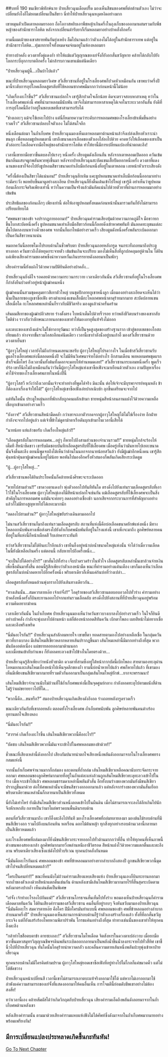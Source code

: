 ##บทที่ 190 ขนเขียวพิทักษ์นาย
ป๋ายเสี่ยวฉุนเดือดปรี๊ด มองเห็นสีขนของศพที่ต่อต้านตัวเอง ไม่ว่าจะเปลี่ยนยังไงก็ไม่ยอมเปลี่ยนเป็นสีขาว นี่ทำให้ป๋ายเสี่ยวฉุนหงุดหงิดอย่างมาก

เขาหมุนตัวเปิดเตาหลอมยาออก ถือโอกาสหยิบเอาพืชหญ้าเกินครึ่งในถุงเก็บของออกมาผสมรวมกับพืชหญ้าของสำนักธาราโลหิต หลังจากเปลี่ยนตำรับยาก็เริ่มหลอมยาอย่างบ้าคลั่งอีกครั้ง

ยามนี้ผมเผ้าของเขาสยายพันกันยุ่งเหยิง ลืมไปนานแล้วว่าตัวเองไม่ได้อยู่ในสำนักธาราเทพ แต่อยู่ในสำนักธาราโลหิต...ทุ่มเทกายใจทั้งหมดจมจ่อมอยู่ในห้องหลอมยา 

ท่าทางบ้าคลั่ง ดวงตาทั้งคู่แดงก่ำ ทำให้แม้แต่วิญญาณของเย่จั้งก็ยังอกสั่นขวัญหาย คล้ายได้กลับไปยังโลกกระบี่อุกกาบาตอีกครั้ง ไม่กล้ารบกวนเขาแม้แต่นิดเดียว

“ป๋ายเสี่ยวฉุนผู้นี้...เป็นบ้าไปแล้ว”

ขณะที่ป๋ายเสี่ยวฉุนหลอมยาวิเศษ สวีเสี่ยวซานที่อยู่ในโรงเลี้ยงศพก็ปวดหัวเหมือนกัน เขาพบว่าครึ่งปีมานี้ระดับการอุปโภคเลือดสูตรลับที่ใช้หลอมซากศพมีมากกว่าก่อนหน้านี้ไม่น้อย

“เกิดเรื่องอะไรขึ้น?” สวีเสี่ยวซานแปลกใจ เขารู้สึกปวดใจเล็กน้อย คิดจะตรวจสอบหาสาเหตุ ทว่าในโรงเลี้ยงศพแห่งนี้ ศพที่นำมาหลอมมีนับพัน เขาจึงไม่สามารถหาสาเหตุได้เจอในระยะเวลาอันสั้น ยังดีที่การอุปโภคนี้ถือว่าอยู่ในขอบเขตที่เขาสามารถรับได้

“ช่างเถอะๆ แม้จะใช้เยอะไปบ้าง แต่นี่ก็หมายความว่าระดับการหลอมศพของโรงเลี้ยงข้าเพิ่มขึ้นอย่างรวดเร็ว” สวีเสี่ยวซานปลอบใจตัวเอง ไม่ได้สนใจอีก

หนึ่งเดือนต่อมา ในถ้ำเก็บศพ ป๋ายเสี่ยวฉุนมองเห็นเตาหลอมยาด้านหน้าแล้วจึงเปล่งเสียงหัวเราะน่าขนลุก เพื่อหลอมธูปหอมเตานี้ เขาถึงขนาดเอาเลือดของตัวเองใส่ลงไปด้วย คาดหวังให้เลือดของเขาเป็นตัวล่อกระไอเลือดจากมือใหญ่ของสำนักธาราโลหิต ทำให้ยานี้มีการเปลี่ยนแปลงที่น่าตกตะลึง!

เวลานี้เขายกมือขวาขึ้นตบลงไปแรงๆ หนึ่งครั้ง เสียงตูมดังเลือนลั่น หลังจากเตาหลอมเปิดออก ควันเข้มข้นกลิ่นแสบจมูกพลันพวยพุ่งขึ้นมา หลังจากป๋ายเสี่ยวฉุนสะบัดแขนเสื้อปัดออกหนึ่งครั้ง ดวงตาที่แดงฉานของเขาก็จ้องไปยังธูปหอมสีขาวขนาดเท่าเล็บมือก้อนหนึ่งที่อยู่ในเตาหลอม เงยหน้าหัวเราะเสียงดัง

“ครั้งนี้ต้องเป็นสีขาวได้แน่นอน!” ป๋ายเสี่ยวฉุนฮึกเหิม แคะธูปหอมขนาดเท่าเล็บมือก้อนนี้ออกมาอย่างระมัดระวัง พอหยิบขึ้นมาดูอย่างละเอียด ป๋ายเสี่ยวฉุนก็ยิ่งตื่นเต้นเข้าไปใหญ่ เขารู้ดี อย่าเห็นว่าธูปหอมก้อนเล็กกระจิดริดเพียงเท่านี้ ทว่าในความเป็นจริงแล้วมันอัดแน่นไปด้วยตัวยาที่ผ่านการหลอมมาอย่างเข้มข้น

ประสิทธิผลของก้อนเล็กๆ เพียงเท่านี้ ต่อให้เอาธูปหอมทั้งหมดก่อนหน้านั้นมารวมกันก็ยังไม่สามารถเปรียบเทียบได้

“ศพขนขาวของข้า จงปรากฏกายออกมา!” ป๋ายเสี่ยวฉุนคำรามเสียงทุ้มด้วยความภาคภูมิใจ มือขวายกขึ้นโบกสะบัดหนึ่งครั้ง ธูปหอมขนาดเท่าเล็บมือสีขาวก้อนนี้ก็ลอยดิ่งเข้าหาศพทันที มันลอดทะลุขนแต่ละชั้นไปตกลงบนหว่างคิ้วของศพ จากนั้นก็เผาไหม้อย่างรวดเร็ว เสียงตูมดังหนึ่งครั้งพลันระเบิดออกมาเป็นควันสีขาวหนาแน่น

หมอกควันนี้ลอยขโมงไปรอบด้านในชั่วพริบตา ป๋ายเสี่ยวฉุนถอยหลังกรูด จนกระทั่งถอยมาถึงประตูทางออก ควันขาวถึงได้หยุดกระจายตัว เข้มข้นเกินจะเปรียบ มองไม่เห็นสิ่งที่ถูกปกคลุมอยู่ด้านใน ได้ยินแค่เพียงเสียงคำรามของศพซึ่งน่าหวาดหวั่นเกินบรรยายดังลอยมาเป็นพักๆ

เสียงคำรามนี้ยังแฝงไว้ด้วยความปิติยินดีอย่างบ้าคลั่ง...

ป๋ายเสี่ยวฉุนยิ่งดีใจ รอคอยด้วยความกระวนกระวาย เวลาเดียวกันนั้น สวีเสี่ยวซานที่อยู่ในโรงเลี้ยงศพก็กำลังยืนปวดหัวอยู่หน้าผู้เฒ่าคนหนึ่ง

ผู้เฒ่าคนนั้นสวมชุดคลุมยาวสีเทาตัวใหญ่ บนชุดปักลายภูเขาหนึ่งลูก เมื่อมองอย่างละเอียดจะเห็นได้ว่านั่นเป็นลายของภูเขาซือเฟิง ตรงตำแหน่งแขนเสื้อมีกะโหลกศพหน้าตาดุร้ายมากมาย สะบัดปลายแขนเสื้อเมื่อใด กะโหลกศพเหล่านั้นก็ราวกับมีชีวิตจริง มองดูแล้วน่าครั่นคร้าม

เส้นผมสีเทาของผู้เฒ่าปลิวสยาย ร่างตั้งตรง ใบหน้าเต็มไปด้วยริ้วรอย ทว่าพลังชีวิตบนร่างของเขากลับโชติช่วง ราวกับว่าลักษณะภายนอกของเขาทำให้มองอายุที่แท้จริงไม่ออก  

และตบะของเขาถึงแม้จะไม่ใช่ยาอายุวัฒนะ ทว่าก็เป็นจุดสูงสุดของสร้างฐานราก เข้าสู่ขอบเขตของโอสถเทียมแล้ว ห่างจากขั้นรวมโอสถอีกแค่นิดเดียว เวลานี้เขากำลังนั่งอยู่บนเก้าอี้ มองสวีเสี่ยวซานด้วยดวงตาเย็นชา

“ผู้อาวุโสใหญ่ เวลายังไม่ถึงกำหนดเลยนะขอรับ ผู้อาวุโสใหญ่โปรดวางใจ ในเมื่อข้าสวีเสี่ยวซานรับดูแลโรงเลี้ยงศพแห่งนี้ตลอดหนึ่งปี จะไม่มีหินวิเศษมาจ่ายได้อย่างไร อีกสามเดือน พอหลอมศพชุดแรกสำเร็จเมื่อไหร่ ถึงเวลานั้นทั้งต้นทั้งดอกจะมอบให้ท่านหมดเลย!” สวีเสี่ยวซานกระแอมหนึ่งครั้ง พูดเร็วปร๋อ เขาก็นึกไม่ถึงเหมือนกันว่าวันนี้ผู้อาวุโสใหญ่แห่งเขาซือเฟิงจะมาเยือนด้วยตัวเอง ถามปัญหาเรื่องค่าใช้จ่ายของโรงเลี้ยงศพภายในหนึ่งปีนี้

“ผู้อาวุโสสวี หวังว่าถึงเวลานั้นเจ้าจะทำอย่างที่พูดได้จริง มิฉะนั้น ต่อให้เจ้าจะมีบุรพาจารย์หนุนหลัง ข้าก็ต้องเอาเรื่องเจ้าให้ได้!” ผู้อาวุโสใหญ่เขาซือเฟิงเอ่ยปากเนิบช้า ลุกขึ้นเตรียมจะจากไป

แต่ทันใดนั้น ประตูใหญ่นอกที่พักกลับถูกคนผลักเข้ามา ชายหนุ่มสีหน้าลนลานแฝงไว้ด้วยความเหลือเชื่อบุกเข้ามาอย่างรวดเร็ว

“บังอาจ!” สวีเสี่ยวซานสีหน้ามืดคล้ำ กว่าเขาจะเอาตัวรอดจากผู้อาวุโสใหญ่ได้ไม่ใช่เรื่องง่าย อีกฝ่ายกำลังจะจากไปอยู่แล้ว แต่เจ้าขี้ข้าไม่ดูตาม้าตาเรือดันบุกเข้ามาในเวลานี้เสียได้

“นายน้อย แย่แล้วขอรับ เกิดเรื่องใหญ่แล้ว!!”

“เลือดสูตรลับในการหลอมศพ...อยู่ๆ ก็หายไปถึงสามส่วนของจำนวนรวม!!” ชายหนุ่มใกล้จะร้องไห้เต็มที สีหน้าซีดขาว เขารับผิดชอบบันทึกเลือดสูตรลับที่ใช้เลี้ยงศพ เมื่อครู่เห็นว่ามันหายไปเยอะขนาดนั้นจึงตื่นตะลึง ตอนนี้พูดจบถึงได้เห็นว่าด้านในนอกจากนายน้อยสวีแล้ว ยังมีผู้เฒ่าอีกหนึ่งคน เขารู้สึกคุ้นหน้าคุ้นตาผู้เฒ่าคนนี้อยู่ไม่น้อย พอหันไปมองอีกครั้งหัวสมองก็พลันเกิดเสียงระเบิดตูม

“ผู้...ผู้อาวุโสใหญ่...”

สวีเสี่ยวซานพอได้ยินประโยคนั้นก็คล้ายหนังศีรษะจะระเบิดออก

“หายไปสามส่วน!!” เขาดวงตาแดงก่ำ พุ่งตัวออกไปทันทีทันใด ตรงดิ่งไปยังแท่นรวมเลือดสูตรลับที่เอาไว้ใช้ในโรงเลี้ยงศพ ผู้อาวุโสใหญ่เองก็มีสีหน้าแปลกใจเช่นกัน แม้เลือดสูตรลับที่ใช้เลี้ยงศพจะเป็นสิ่งสำคัญในการหลอมศพ แต่มันจะค่อยๆ ลดลงอย่างเชื่องช้า นอกเสียจากกระบวนการที่สำคัญบางอย่างแล้วก็ไม่มีทางสูญหายไปได้เยอะมากนัก

“ลดลงไปสามส่วน?” ผู้อาวุโสใหญ่ขยับร่างเดินตามออกไป

ไม่นานสวีเสี่ยวซานก็มาถึงแท่นรวมเลือดสูตรลับ สถานที่แห่งนี้คือบ่อเลือดขนาดยักษ์แห่งหนึ่ง มีทางไหลออกนับพันทางเพื่อส่งตรงไปยังถ้ำเก็บศพนับพันที่อยู่ในโรงแห่งนี้ เขาเพิ่งจะมาถึง ลูกศิษย์หลายคนที่อยู่ในที่แห่งนี้ก็หน้าเผือดสี รีบเอ่ยคารวะทันที

ทว่าสวีเสี่ยวซานไม่ได้ยินอะไรอีกแล้ว เขายืนอึ้งอยู่หน้าบ่อน้ำขนาดใหญ่แห่งนั้น จำได้ว่าเมื่อวานเลือดในนี้ยังมีเหลือเกินครึ่ง แต่ตอนนี้ กลับหายไปถึงครึ่งหนึ่ง...

“จะเป็นไปได้อย่างไร!!” เขาสั่นไปทั้งร่าง เจ็บปวดรวดร้าวในหัวใจ เลือดสูตรลับเหล่านั้นเขาล้วนจ่ายเงินเพื่อซื้อมันมาทั้งสิ้น ตอนนี้รู้สึกเพียงว่าตัวเองหน้ามืด ขณะที่คำรามอย่างแค้นเคือง เขาก็มองเห็นว่าเลือดสูตรลับในบ่อน้ำลดหายไปอีกครั้งหนึ่ง พริบตาเดียวก็เห็นแค่ก้นบ่อที่ว่างเปล่า...

เลือดสูตรลับทั้งหมดล้วนพุ่งกรากไปยังเส้นทางเดียวกัน...

“ทางเส้นนั้น...สมควรตายเอ๊ย เจ้าเย่จั้ง!!” ไอดุร้ายของสวีเสี่ยวซานตลบอบอวลไปทั่วร่าง คำรามอย่างบ้าคลั่งหนึ่งครั้งก็บินทะยานออกไปจากแท่นรวมเลือดลับ ตรงดิ่งไปยังสถานที่ที่ป๋ายเสี่ยวฉุนอยู่พร้อมความคิดอยากฆ่าคน 

เวลาเดียวกันนั้น ในถ้ำเก็บศพ ป๋ายเสี่ยวฉุนมองเห็นว่าควันขาวบางเบาลงไปอย่างรวดเร็ว ในใจก็ยินดีอย่างบ้าคลั่ง กำลังจะพุ่งถลาไปด้านหน้า แต่ก็ต้องหน้าถอดสีทันควัน เบิกตาโพลง เผยสีหน้าไม่อยากเชื่อและตะลึงพรึงเพริด

“นี่มันอะไรกัน!!” ป๋ายเสี่ยวฉุนสำลักลมหายใจ เขาขยี้ตา ทอดสายตามองไปอย่างเหลือเชื่อ ในกลุ่มควันขาวที่บางเบาลง มีเส้นไหมสีเขียวหลากหลายเส้นปรากฏขึ้นมา เส้นไหมเหล่านี้มีมากอย่างถึงที่สุด พวกมันบิดงอต่อเนื่อง แผ่ขยายลอยออกมาด้านนอก  
และเมื่อชนเข้ากับกำแพง ก็ยังลอดทะลวงเข้าไปข้างในโดยตรงด้วย...

ป๋ายเสี่ยวฉุนรู้สึกเพียงว่าหนังหัวชาดิก ดวงตาที่สามซึ่งอยู่ใต้หน้ากากบัดนี้เบิกโพลง สายตามองทะลุผ่านไอหมอกและเส้นไหมเบื้องหน้าไปเห็นจุดลึกของถ้ำ ยามนี้บ่อน้ำหายไปแล้ว ศพก็หายไปแล้ว ที่เขามองเห็นมีเพียงขนสีเขียวมากมายที่รวมตัวกันออกมาเป็นกลุ่มเส้นไหมใหญ่ยักษ์...ยากจะพรรณนา!

เส้นไหมสีเขียวจำนวนนับไม่ถ้วนที่ใช้ถ้ำเก็บศพแห่งนี้เป็นจุดศูนย์กลาง กำลังลอดทะลุไปตามผนังสี่ด้าน ไม่รู้ว่าแผ่ขยายยาวไปที่ใด...

“พวกนี้คือ...ขนหรือ?” สมองป๋ายเสี่ยวฉุนเกิดเสียงดังอึงอล ร่างถอยหลังกรูดรวดเร็ว

ขณะเดียวกันกับที่เขาถอยหลัง ตลอดทั้งโรงเลี้ยงศพ ถ้ำเก็บศพนับพัน ลูกศิษย์หลายพันคนต่างร้องอุทานตกใจเสียงหลง

“นี่มันอะไรกัน!!”

“สวรรค์ เกิดเรื่องอะไรขึ้น เส้นไหมสีเขียวพวกนี้คืออะไร!!”

“บัดซบ เส้นไหมสีเขียวพวกนี้มันเจาะเข้าไปในศพหลอมของข้าด้วย!!”

ชั่วขณะที่เสียงเหล่านี้ดังออกไป เสียงกัมปนาทน่าตกใจเสียงหนึ่งพลันดังออกมาจากในโรงเลี้ยงศพทรงกลมแห่งนี้

จากนั้นถ้ำเก็บศพจำนวนมากก็ถล่มลง และตอนที่ถ้ำถล่ม เส้นไหมสีเขียวเหลือคณานับกระจัดกระจายออกมา ศพหลอมของลูกศิษย์มากมายที่อยู่ในถ้ำแต่ละแห่งล้วนถูกเส้นไหมสีเขียวทะลุทะลวงเข้าไปในร่าง เมื่อเจาะเข้าไปแล้ว ศพหลอมธรรมดาเหล่านี้พลันตัวสั่น อีกทั้งบนร่างของพวกมันยังมีขนสีเขียวปรากฏขึ้นมาด้วย ต่อให้ศพเหล่านั้นจะมีขนสีขาวงอกออกมาแล้ว แต่หลังจากร่างของพวกมันสั่นเยือก พริบตาเดียวขนเหล่านั้นก็กลายมาเป็นสีเขียวทั้งหมด

นี่ยังไม่เท่าไหร่ ยังมีเส้นไหมสีเขียวส่วนหนึ่งลอดเข้าไปในผืนดิน เมื่อไม่สามารถเจาะลงได้ลึกเกินไปนักจึงหักเหกลับ กลายเป็นว่ามาโผล่พรวดบนพื้นดินรอบด้าน

ตอนที่สวีเสี่ยวซานมาถึง เขาก็อึ้งตะลึงไปทันที มองโรงเลี้ยงศพที่ถล่มทลายลงมา มองต้นไม้รอบด้านที่มีขนสีเขียวงอก รวมไปถึงบนก้อนหิน หอเรือน ดอกไม้ต้นหญ้า ทุกสิ่งทุกอย่างรอบด้านเวลานี้กลายมาเป็นสีเขียวหมดแล้ว

และโรงเลี้ยงศพที่ถล่มลงมาก็ยิ่งมีขนสีเขียวกระจายออกไปทั่วด้านมากกว่าที่อื่น ทำให้ทุกคนที่เห็นภาพนี้ต่างขนพองสยองเกล้า ลูกศิษย์มากมายวิ่งพล่านหนีเอาชีวิตรอด สีหน้าแฝงไว้ด้วยความแตกตื่นและตะลึงลาน พริบตาเดียวเสียงเซ็งแซ่ดังไปทั่วบริเวณ ทุกคนบ้าคลั่งกันหมด

“นี่มันคืออะไรกันแน่ ศพหลอมของข้า ศพที่ข้าหลอมมาอย่างยากลำบากถึงสองปี ถูกขนสีเขียวพวกนี้มุดเข้าไปจนสีเปลี่ยนหมดแล้ว!!”

“ใครเป็นคนทำ!!” ขณะที่คนนับไม่ถ้วนคำรามเสียงแหบเสียงแห้ง ป๋ายเสี่ยวฉุนเองก็บินทะยานออกมาจากถ้ำของตัวเองด้วยสีหน้าแตกตื่นเช่นกัน ด้านหลังเขามีเส้นไหมสีเขียวมากมายไร้ที่สิ้นสุดระเบิดตามหลังมาตรงปากถ้ำ เห็นเด่นชัดเป็นพิเศษ  

“เย่จั้ง เจ้าทำอะไรลงไปกันแน่!” สวีเสี่ยวซานโกรธจนสั่นเทิ้มไปทั้งร่าง พอมองเห็นป๋ายเสี่ยวฉุนก็คำรามเดือดดาลทันควัน
ได้ยินเสียงคำรามของสวีเสี่ยวซาน คนอื่นที่อยู่รอบๆ จึงหันขวับมามองป๋ายเสี่ยวฉุน
“นี่มันคืออะไร สมควรตายเอ๊ย คือใคร ฝีมือใครมันทำแบบนี้ ศพหลอมของข้า ศพที่ข้าหลอมอย่างลำบากลำบนมาครึ่งปี” ป๋ายเสี่ยวฉุนมองเห็นสถานการณ์รอบด้านก็รู้ว่าตัวเองสร้างเรื่องแล้ว ทั้งที่ที่อกสั่นขวัญกระเจิง แต่ก็ยังแสร้งร้องโหยหวนพิลาปรำพัน โกรธแค้นอย่างถึงที่สุด ท่าทางเช่นนั้นของเขาทำให้ทุกคนอึ้งตะลึง

“กล้าทำไขสือตบตาข้า ตายซะเถอะ!” สวีเสี่ยวซานโมโหเดือด จิตสังหารในดวงตาเปล่งวาบ เมื่อยกมือขวาขึ้นมหาสมุทรวิญญาณชีพจรดินพลันระเบิดออกกลายมาเป็นพลังน้ำขึ้นน้ำลงกระจายไปทั่วสี่ทิศ เขาชี้นิ้วไปที่ป๋ายเสี่ยวฉุน ทันใดนั้นไอดุร้ายน่าหวาดกลัว และคลื่นความตายเส้นหนึ่งพลันปะทุพุ่งเข้าหาป๋ายเสี่ยวฉุน

ทุกคนรอบด้านไม่มีใครคิดห้ามปราม ผู้อาวุโสใหญ่ยอดเขาซือเฟิงที่อยู่ห่างไปไม่ไกลก็แค่ขมวดคิ้ว แต่ไม่ได้ขัดขวาง

ป๋ายเสี่ยวฉุนหน้าเปลี่ยนสี เวลานี้เขาไม่สามารถเอาตบะแท้จริงออกมาใช้ได้ แต่หากไม่เอาออกมาใช้ ลำพังแค่ความสามารถของเย่จั้งที่แสดงออกมาให้คนอื่นเห็น การโจมตีนี้ย่อมดับชีพเขาอย่างไม่ต้องสงสัย!

ทว่าเวลานี้เอง คล้ายสัมผัสได้ว่าเกิดวิกฤตกับป๋ายเสี่ยวฉุน เสียงคำรามเอ็ดอึงพลันดังลอยมาจากในถ้ำเก็บศพด้านหลังเขา

หลังเสียงคำรามนั้น ตามมาด้วยเสียงคำรามแหบแห้งฟังไม่ได้ศัพท์ซึ่งดังมาจากในถ้ำเก็บศพมากมายอย่างพร้อมเพรียงกัน!

มีการเปลี่ยนแปลงประหลาดเกิดขึ้นกะทันหัน! 
------


[Go To Next Chapter]( ./8.md)